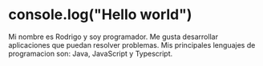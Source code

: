 # console.log("Hello world")
Mi nombre es Rodrigo y soy programador. Me gusta desarrollar aplicaciones que puedan resolver problemas.
Mis principales lenguajes de programacion son: Java, JavaScript y Typescript.
